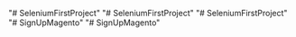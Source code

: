 "# SeleniumFirstProject" 
"# SeleniumFirstProject" 
"# SeleniumFirstProject" 
"# SignUpMagento" 
"# SignUpMagento" 
